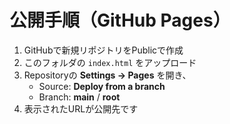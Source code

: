 # 公開手順（GitHub Pages）
1. GitHubで新規リポジトリをPublicで作成
2. このフォルダの `index.html` をアップロード
3. Repositoryの **Settings → Pages** を開き、
   - Source: **Deploy from a branch**
   - Branch: **main** / **root**
4. 表示されたURLが公開先です
